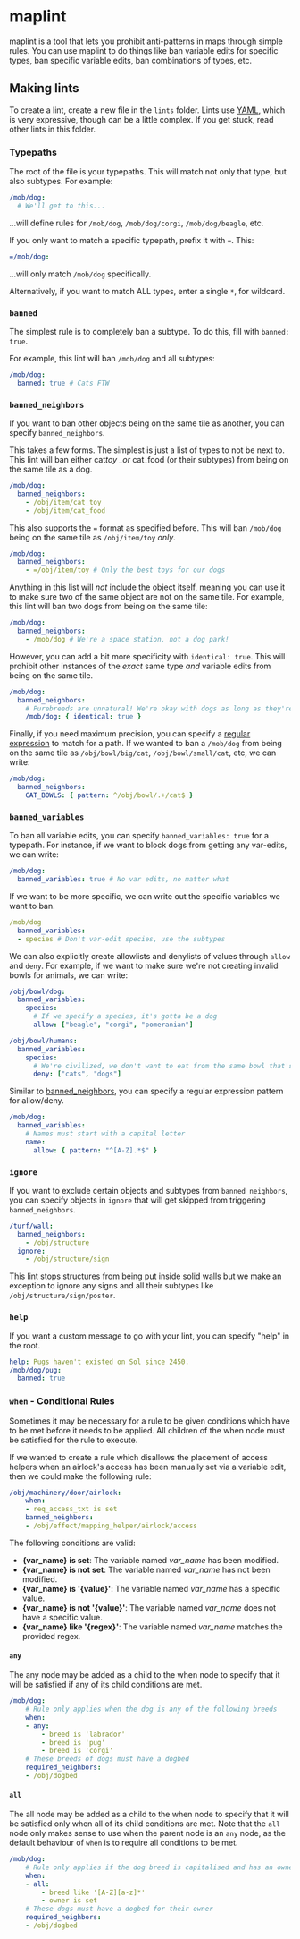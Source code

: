 # maplint

maplint is a tool that lets you prohibit anti-patterns in maps through simple rules. You can use maplint to do things like ban variable edits for specific types, ban specific variable edits, ban combinations of types, etc.

## Making lints

To create a lint, create a new file in the `lints` folder. Lints use [YAML](https://learnxinyminutes.com/docs/yaml/), which is very expressive, though can be a little complex. If you get stuck, read other lints in this folder.

### Typepaths

The root of the file is your typepaths. This will match not only that type, but also subtypes. For example:

```yml
/mob/dog:
  # We'll get to this...
```

...will define rules for `/mob/dog`, `/mob/dog/corgi`, `/mob/dog/beagle`, etc.

If you only want to match a specific typepath, prefix it with `=`. This:

```yml
=/mob/dog:
```

...will only match `/mob/dog` specifically.

Alternatively, if you want to match ALL types, enter a single `*`, for wildcard.

### `banned`

The simplest rule is to completely ban a subtype. To do this, fill with `banned: true`.

For example, this lint will ban `/mob/dog` and all subtypes:

```yml
/mob/dog:
  banned: true # Cats FTW
```

### `banned_neighbors`

If you want to ban other objects being on the same tile as another, you can specify `banned_neighbors`.

This takes a few forms. The simplest is just a list of types to not be next to. This lint will ban either cat*toy \_or* cat_food (or their subtypes) from being on the same tile as a dog.

```yml
/mob/dog:
  banned_neighbors:
    - /obj/item/cat_toy
    - /obj/item/cat_food
```

This also supports the `=` format as specified before. This will ban `/mob/dog` being on the same tile as `/obj/item/toy` _only_.

```yml
/mob/dog:
  banned_neighbors:
    - =/obj/item/toy # Only the best toys for our dogs
```

Anything in this list will _not_ include the object itself, meaning you can use it to make sure two of the same object are not on the same tile. For example, this lint will ban two dogs from being on the same tile:

```yml
/mob/dog:
  banned_neighbors:
    - /mob/dog # We're a space station, not a dog park!
```

However, you can add a bit more specificity with `identical: true`. This will prohibit other instances of the _exact_ same type _and_ variable edits from being on the same tile.

```yml
/mob/dog:
  banned_neighbors:
    # Purebreeds are unnatural! We're okay with dogs as long as they're different.
    /mob/dog: { identical: true }
```

Finally, if you need maximum precision, you can specify a [regular expression](https://en.wikipedia.org/wiki/Regular_expression) to match for a path. If we wanted to ban a `/mob/dog` from being on the same tile as `/obj/bowl/big/cat`, `/obj/bowl/small/cat`, etc, we can write:

```yml
/mob/dog:
  banned_neighbors:
    CAT_BOWLS: { pattern: ^/obj/bowl/.+/cat$ }
```

### `banned_variables`

To ban all variable edits, you can specify `banned_variables: true` for a typepath. For instance, if we want to block dogs from getting any var-edits, we can write:

```yml
/mob/dog:
  banned_variables: true # No var edits, no matter what
```

If we want to be more specific, we can write out the specific variables we want to ban.

```yml
/mob/dog
  banned_variables:
  - species # Don't var-edit species, use the subtypes
```

We can also explicitly create allowlists and denylists of values through `allow` and `deny`. For example, if we want to make sure we're not creating invalid bowls for animals, we can write:

```yml
/obj/bowl/dog:
  banned_variables:
    species:
      # If we specify a species, it's gotta be a dog
      allow: ["beagle", "corgi", "pomeranian"]

/obj/bowl/humans:
  banned_variables:
    species:
      # We're civilized, we don't want to eat from the same bowl that's var-edited for animals
      deny: ["cats", "dogs"]
```

Similar to [banned_neighbors](#banned_neighbors), you can specify a regular expression pattern for allow/deny.

```yml
/mob/dog:
  banned_variables:
    # Names must start with a capital letter
    name:
      allow: { pattern: "^[A-Z].*$" }
```

### `ignore`

If you want to exclude certain objects and subtypes from `banned_neighbors`, you can specify objects in `ignore` that will get skipped from triggering `banned_neighbors`.

```yml
/turf/wall:
  banned_neighbors:
    - /obj/structure
  ignore:
    - /obj/structure/sign
```

This lint stops structures from being put inside solid walls but we make an exception to ignore any signs and all their subtypes like `/obj/structure/sign/poster`.

### `help`

If you want a custom message to go with your lint, you can specify "help" in the root.

```yml
help: Pugs haven't existed on Sol since 2450.
/mob/dog/pug:
  banned: true
```

### `when` - Conditional Rules

Sometimes it may be necessary for a rule to be given conditions which have to be met before it needs to be applied. All children of the when node must be satisfied for the rule to execute.

If we wanted to create a rule which disallows the placement of access helpers when an airlock's access has been manually set via a variable edit, then we could make the following rule:

```yml
/obj/machinery/door/airlock:
	when:
	- req_access_txt is set
	banned_neighbors:
	- /obj/effect/mapping_helper/airlock/access
```

The following conditions are valid:

- **{var_name} is set**: The variable named _var_name_ has been modified.
- **{var_name} is not set**: The variable named _var_name_ has not been modified.
- **{var_name} is '{value}'**: The variable named _var_name_ has a specific value.
- **{var_name} is not '{value}'**: The variable named _var_name_ does not have a specific value.
- **{var_name} like '{regex}'**: The variable named _var_name_ matches the provided regex.

#### `any`

The any node may be added as a child to the when node to specify that it will be satisfied if any of its child conditions are met.

```yml
/mob/dog:
	# Rule only applies when the dog is any of the following breeds
	when:
	- any:
		- breed is 'labrador'
		- breed is 'pug'
		- breed is 'corgi'
	# These breeds of dogs must have a dogbed
	required_neighbors:
	- /obj/dogbed
```

#### `all`

The all node may be added as a child to the when node to specify that it will be satisfied only when all of its child conditions are met. Note that the `all` node only makes sense to use when the parent node is an `any` node, as the default behaviour of `when` is to require all conditions to be met.

```yml
/mob/dog:
	# Rule only applies if the dog breed is capitalised and has an owner
	when:
	- all:
		- breed like '[A-Z][a-z]*'
		- owner is set
	# These dogs must have a dogbed for their owner
	required_neighbors:
	- /obj/dogbed
```
